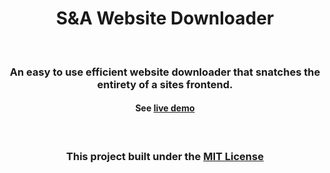 <h1 align=center>S&A Website Downloader</h1>

<br>

<h3 align=center>An easy to use efficient website downloader that snatches the entirety of a sites frontend.</h3>

<h4 align=center>See <a href='https://website-downloader.sna-organics.com'>live demo</a></h4>

<br>

<h3 align=center>This project built under the <a href='LICENSE'>MIT License</a></h3>